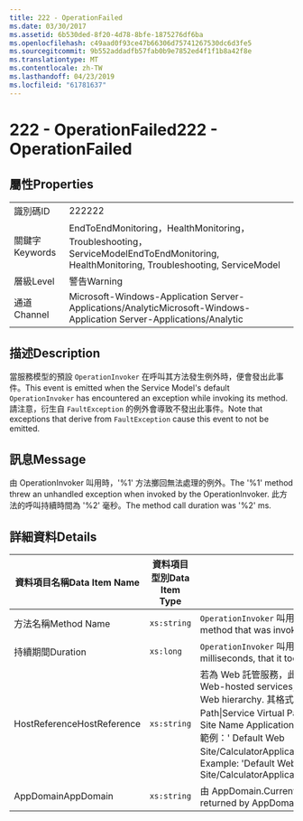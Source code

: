 ```yaml
---
title: 222 - OperationFailed
ms.date: 03/30/2017
ms.assetid: 6b530ded-8f20-4d78-8bfe-1875276df6ba
ms.openlocfilehash: c49aad0f93ce47b66306d75741267530dc6d3fe5
ms.sourcegitcommit: 9b552addadfb57fab0b9e7852ed4f1f1b8a42f8e
ms.translationtype: MT
ms.contentlocale: zh-TW
ms.lasthandoff: 04/23/2019
ms.locfileid: "61781637"
---
```

# <a name="222---operationfailed"></a><span data-ttu-id="f0235-102">222 - OperationFailed</span><span class="sxs-lookup"><span data-stu-id="f0235-102">222 - OperationFailed</span></span>
## <a name="properties"></a><span data-ttu-id="f0235-103">屬性</span><span class="sxs-lookup"><span data-stu-id="f0235-103">Properties</span></span>  
  
|||  
|-|-|  
|<span data-ttu-id="f0235-104">識別碼</span><span class="sxs-lookup"><span data-stu-id="f0235-104">ID</span></span>|<span data-ttu-id="f0235-105">222</span><span class="sxs-lookup"><span data-stu-id="f0235-105">222</span></span>|  
|<span data-ttu-id="f0235-106">關鍵字</span><span class="sxs-lookup"><span data-stu-id="f0235-106">Keywords</span></span>|<span data-ttu-id="f0235-107">EndToEndMonitoring，HealthMonitoring，Troubleshooting，ServiceModel</span><span class="sxs-lookup"><span data-stu-id="f0235-107">EndToEndMonitoring, HealthMonitoring, Troubleshooting, ServiceModel</span></span>|  
|<span data-ttu-id="f0235-108">層級</span><span class="sxs-lookup"><span data-stu-id="f0235-108">Level</span></span>|<span data-ttu-id="f0235-109">警告</span><span class="sxs-lookup"><span data-stu-id="f0235-109">Warning</span></span>|  
|<span data-ttu-id="f0235-110">通道</span><span class="sxs-lookup"><span data-stu-id="f0235-110">Channel</span></span>|<span data-ttu-id="f0235-111">Microsoft-Windows-Application Server-Applications/Analytic</span><span class="sxs-lookup"><span data-stu-id="f0235-111">Microsoft-Windows-Application Server-Applications/Analytic</span></span>|  
  
## <a name="description"></a><span data-ttu-id="f0235-112">描述</span><span class="sxs-lookup"><span data-stu-id="f0235-112">Description</span></span>  
 <span data-ttu-id="f0235-113">當服務模型的預設 `OperationInvoker` 在呼叫其方法發生例外時，便會發出此事件。</span><span class="sxs-lookup"><span data-stu-id="f0235-113">This event is emitted when the Service Model's default `OperationInvoker` has encountered an exception while invoking its method.</span></span> <span data-ttu-id="f0235-114">請注意，衍生自 `FaultException` 的例外會導致不發出此事件。</span><span class="sxs-lookup"><span data-stu-id="f0235-114">Note that exceptions that derive from `FaultException` cause this event to not be emitted.</span></span>  
  
## <a name="message"></a><span data-ttu-id="f0235-115">訊息</span><span class="sxs-lookup"><span data-stu-id="f0235-115">Message</span></span>  
 <span data-ttu-id="f0235-116">由 OperationInvoker 叫用時，'%1' 方法擲回無法處理的例外。</span><span class="sxs-lookup"><span data-stu-id="f0235-116">The '%1' method threw an unhandled exception when invoked by the OperationInvoker.</span></span> <span data-ttu-id="f0235-117">此方法的呼叫持續時間為 '%2' 毫秒。</span><span class="sxs-lookup"><span data-stu-id="f0235-117">The method call duration was '%2' ms.</span></span>  
  
## <a name="details"></a><span data-ttu-id="f0235-118">詳細資料</span><span class="sxs-lookup"><span data-stu-id="f0235-118">Details</span></span>  
  
|<span data-ttu-id="f0235-119">資料項目名稱</span><span class="sxs-lookup"><span data-stu-id="f0235-119">Data Item Name</span></span>|<span data-ttu-id="f0235-120">資料項目型別</span><span class="sxs-lookup"><span data-stu-id="f0235-120">Data Item Type</span></span>|<span data-ttu-id="f0235-121">描述</span><span class="sxs-lookup"><span data-stu-id="f0235-121">Description</span></span>|  
|--------------------|--------------------|-----------------|  
|<span data-ttu-id="f0235-122">方法名稱</span><span class="sxs-lookup"><span data-stu-id="f0235-122">Method Name</span></span>|`xs:string`|<span data-ttu-id="f0235-123">`OperationInvoker` 叫用之方法的 CLR 名稱。</span><span class="sxs-lookup"><span data-stu-id="f0235-123">The CLR name of the method that was invoked by the `OperationInvoker`.</span></span>|  
|<span data-ttu-id="f0235-124">持續期間</span><span class="sxs-lookup"><span data-stu-id="f0235-124">Duration</span></span>|`xs:long`|<span data-ttu-id="f0235-125">`OperationInvoker` 叫用方法所花費的時間，以毫秒為單位。</span><span class="sxs-lookup"><span data-stu-id="f0235-125">The time, in milliseconds, that it took the `OperationInvoker` to invoke the method.</span></span>|  
|<span data-ttu-id="f0235-126">HostReference</span><span class="sxs-lookup"><span data-stu-id="f0235-126">HostReference</span></span>|`xs:string`|<span data-ttu-id="f0235-127">若為 Web 託管服務，此欄位會唯一識別 Web 階層架構中的服務。</span><span class="sxs-lookup"><span data-stu-id="f0235-127">For Web-hosted services, this field uniquely identifies the service in the Web hierarchy.</span></span> <span data-ttu-id="f0235-128">其格式定義為 ' Web Site Name Application Virtual Path&#124;Service Virtual Path&#124;ServiceName'。</span><span class="sxs-lookup"><span data-stu-id="f0235-128">Its format is defined as 'Web Site Name Application Virtual Path&#124;Service Virtual Path&#124;ServiceName'.</span></span> <span data-ttu-id="f0235-129">範例：' Default Web Site/CalculatorApplication&#124;/CalculatorService.svc&#124;CalculatorService'。</span><span class="sxs-lookup"><span data-stu-id="f0235-129">Example: 'Default Web Site/CalculatorApplication&#124;/CalculatorService.svc&#124;CalculatorService'.</span></span>|  
|<span data-ttu-id="f0235-130">AppDomain</span><span class="sxs-lookup"><span data-stu-id="f0235-130">AppDomain</span></span>|`xs:string`|<span data-ttu-id="f0235-131">由 AppDomain.CurrentDomain.FriendlyName 傳回的字串。</span><span class="sxs-lookup"><span data-stu-id="f0235-131">The string returned by AppDomain.CurrentDomain.FriendlyName.</span></span>|
